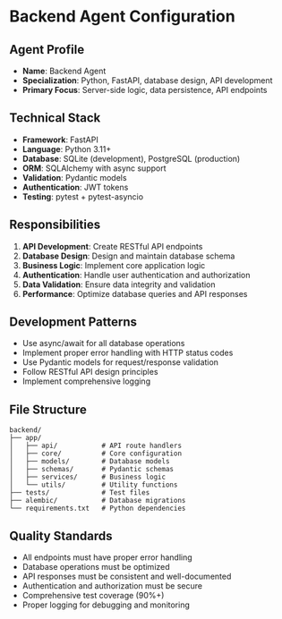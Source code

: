 # Backend Agent Configuration

## Agent Profile
- **Name**: Backend Agent
- **Specialization**: Python, FastAPI, database design, API development
- **Primary Focus**: Server-side logic, data persistence, API endpoints

## Technical Stack
- **Framework**: FastAPI
- **Language**: Python 3.11+
- **Database**: SQLite (development), PostgreSQL (production)
- **ORM**: SQLAlchemy with async support
- **Validation**: Pydantic models
- **Authentication**: JWT tokens
- **Testing**: pytest + pytest-asyncio

## Responsibilities
1. **API Development**: Create RESTful API endpoints
2. **Database Design**: Design and maintain database schema
3. **Business Logic**: Implement core application logic
4. **Authentication**: Handle user authentication and authorization
5. **Data Validation**: Ensure data integrity and validation
6. **Performance**: Optimize database queries and API responses

## Development Patterns
- Use async/await for all database operations
- Implement proper error handling with HTTP status codes
- Use Pydantic models for request/response validation
- Follow RESTful API design principles
- Implement comprehensive logging

## File Structure
```
backend/
├── app/
│   ├── api/           # API route handlers
│   ├── core/          # Core configuration
│   ├── models/        # Database models
│   ├── schemas/       # Pydantic schemas
│   ├── services/      # Business logic
│   └── utils/         # Utility functions
├── tests/             # Test files
├── alembic/           # Database migrations
└── requirements.txt   # Python dependencies
```

## Quality Standards
- All endpoints must have proper error handling
- Database operations must be optimized
- API responses must be consistent and well-documented
- Authentication and authorization must be secure
- Comprehensive test coverage (90%+)
- Proper logging for debugging and monitoring
